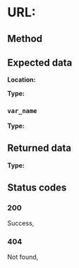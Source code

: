 # URL: <!-- URL -->

<!-- Description -->

## Method

<!-- ``Request method`` -->

## Expected data

**Location:** <!-- Where the data is, can be ``body`` for json in the request body or ``query`` for url queries -->

**Type:** <!-- Data type (``dict`` for example) -->

<!-- If it's a dict, describe what each key is for and what the value type is
For example: -->

### ``var_name``

**Type:** <!-- Data type of the value -->

<!-- Brief description of what the key is for -->

## Returned data

**Type:** <!-- Data type (``int`` for example) -->

<!-- Brief description of what the data is for -->

## Status codes

<!-- List every possible status code that is returned by the endpoint, the status codes below are examples -->

### 200

Success, <!-- Description of what was successfully done, like User added to the database-->

### 404

Not found, <!-- For example, if the user with ID 4 is requested, but there's no user with ID 4, it will return a not found status code -->
